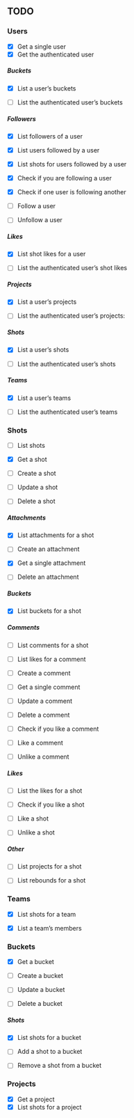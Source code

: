 ## TODO


### Users

* [x] Get a single user
* [x] Get the authenticated user

#####  Buckets

* [x] List a user’s buckets
* [ ] List the authenticated user’s buckets


#####  Followers

* [x] List followers of a user
* [x] List users followed by a user
* [x] List shots for users followed by a user
* [x] Check if you are following a user
* [x] Check if one user is following another
* [ ] Follow a user
* [ ] Unfollow a user


#####  Likes

* [x] List shot likes for a user
* [ ] List the authenticated user’s shot likes


#####  Projects

* [x] List a user’s projects
* [ ] List the authenticated user’s projects:


#####  Shots

* [x] List a user’s shots
* [ ] List the authenticated user’s shots


#####  Teams

* [x] List a user’s teams
* [ ] List the authenticated user’s teams


### Shots

* [ ] List shots
* [x] Get a shot
* [ ] Create a shot
* [ ] Update a shot
* [ ] Delete a shot


#####  Attachments

* [x] List attachments for a shot
* [ ] Create an attachment
* [x] Get a single attachment
* [ ] Delete an attachment


#####  Buckets

* [x] List buckets for a shot


#####  Comments

* [ ] List comments for a shot
* [ ] List likes for a comment
* [ ] Create a comment
* [ ] Get a single comment
* [ ] Update a comment
* [ ] Delete a comment
* [ ] Check if you like a comment
* [ ] Like a comment
* [ ] Unlike a comment


#####  Likes

* [ ] List the likes for a shot
* [ ] Check if you like a shot
* [ ] Like a shot
* [ ] Unlike a shot


#####  Other

* [ ] List projects for a shot
* [ ] List rebounds for a shot


### Teams

* [x] List shots for a team
* [x] List a team’s members


### Buckets

* [x] Get a bucket
* [ ] Create a bucket
* [ ] Update a bucket
* [ ] Delete a bucket


#####  Shots

* [x] List shots for a bucket
* [ ] Add a shot to a bucket
* [ ] Remove a shot from a bucket


### Projects

* [x] Get a project
* [x] List shots for a project